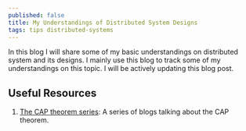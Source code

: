 ```yaml
---
published: false
title: My Understandings of Distributed System Designs
tags: tips distributed-systems
---
```


In this blog I will share some of my basic understandings on distributed system and its designs. I mainly use this blog to track some of my understandings on this topic. I will be actively updating this blog post. 

## Useful Resources
1. [The CAP theorem series](http://blog.thislongrun.com/2015/03/the-cap-theorem-series.html): A series of blogs talking about the CAP theorem.